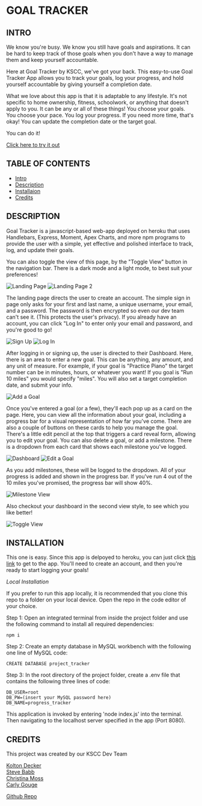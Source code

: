 # GOAL TRACKER

## INTRO

We know you're busy. We know you still have goals and aspirations. It can be hard to keep track of those goals when you don't have a way to manage them and keep yourself accountable.

Here at Goal Tracker by KSCC, we've got your back. This easy-to-use Goal Tracker App allows you to track your goals, log your progress, and hold yourself accountable by giving yourself a completion date.

What we love about this app is that it is adaptable to any lifestyle. It's not specific to home ownership, fitness, schoolwork, or anything that doesn't apply to you. It can be any or all of these things! You choose your goals. You choose your pace. You log your progress. If you need more time, that's okay! You can update the completion date or the target goal.

You can do it!

[Click here to try it out](https://goal-tracker-kscc.herokuapp.com/)

## TABLE OF CONTENTS

* [Intro](#intro)
* [Description](#description)
* [Installaion](#installation)
* [Credits](#credits)

## DESCRIPTION

Goal Tracker is a javascript-based web-app deployed on heroku that uses Handlebars, Express, Moment, Apex Charts, and more npm programs to provide the user with a simple, yet effective and polished interface to track, log, and update their goals. 

You can also toggle the view of this page, by the "Toggle View" button in the navigation bar. There is a dark mode and a light mode, to best suit your preferences!

![Landing Page](/public/img/landing.png)
![Landing Page 2](/public/img/landing2.png)

The landing page directs the user to create an account. The simple sign in page only asks for your first and last name, a unique username, your email, and a password. The password is then encrypted so even our dev team can't see it. (This protects the user's privacy). If you already have an account, you can click "Log In" to enter only your email and password, and you're good to go!

![Sign Up](/public/img/signup.png)
![Log In](/public/img/login.png)

After logging in or signing up, the user is directed to their Dashboard. Here, there is an area to enter a new goal. This can be anything, any amount, and any unit of measure. For example, if your goal is "Practice Piano" the target number can be in minutes, hours, or whatever you want! If you goal is "Run 10 miles" you would specify "miles". You will also set a target completion date, and submit your info.

![Add a Goal](/public/img/addgoal.png)

Once you've entered a goal (or a few), they'll each pop up as a card on the page. Here, you can view all the information about your goal, including a progress bar for a visual representation of how far you've come. There are also a couple of buttons on these cards to help you manage the goal. There's a little edit pencil at the top that triggers a card reveal form, allowing you to edit your goal. You can also delete a goal, or add a milestone. There is a dropdown from each card that shows each milestone you've logged.

![Dashboard](/public/img/dashboard.png)
![Edit a Goal](/public/img/editgoal.png)

As you add milestones, these will be logged to the dropdown. All of your progress is added and shown in the progress bar. If you've run 4 out of the 10 miles you've promised, the progress bar will show 40%. 

![Milestone View](/public/img/milestones.png)

Also checkout your dashboard in the second view style, to see which you like better!

![Toggle View](/public/img/toggleview.png)

## INSTALLATION

This one is easy. Since this app is delpoyed to heroku, you can just click [this link](https://goal-tracker-kscc.herokuapp.com/) to get to the app. You'll need to create an account, and then you're ready to start logging your goals!

*Local Installation*

If you prefer to run this app locally, it is recommended that you clone this repo to a folder on your local device.  Open the repo
in the code editor of your choice.  

Step 1: Open an integrated terminal from inside the project folder and use the following command to install all required dependencies:
```
npm i
```

Step 2: Create an empty database in MySQL workbench with the following one line of MySQL code:
```
CREATE DATABASE project_tracker
```
Step 3: In the root directory of the project folder, create a .env file that contains the following three lines of code:
```
DB_USER=root
DB_PW=(insert your MySQL password here)
DB_NAME=progress_tracker
```

This application is invoked by entering 'node index.js' into the terminal. Then navigating to the localhost server specified in the app (Port 8080).

## CREDITS

This project was created by our KSCC Dev Team

[Kolton Decker](https://github.com/koltondecker)  
[Steve Babb](https://github.com/verusbabb)  
[Christina Moss](https://github.com/cmoss703)  
[Carly Gouge](https://github.com/cgouge93)  

[Github Repo](https://github.com/koltondecker/goal-tracker)


